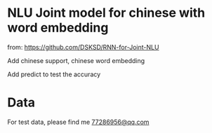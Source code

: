# NLU Joint model for chinese with word embedding
from: https://github.com/DSKSD/RNN-for-Joint-NLU

Add chinese support, chinese word embedding

Add predict to test the accuracy

# Data
For test data, please find me 77286956@qq.com